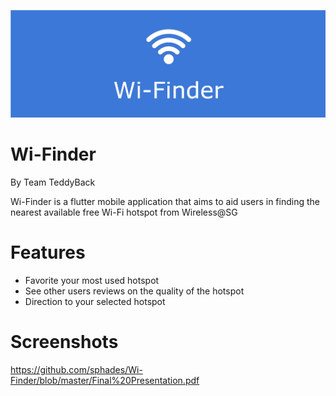 ![alt text](https://github.com/sphades/Wi-Finder/blob/master/Header.jpg)
# Wi-Finder
By Team TeddyBack

Wi-Finder is a flutter mobile application that aims to aid users in finding the nearest available free Wi-Fi hotspot from Wireless@SG

# Features
- Favorite your most used hotspot
- See other users reviews on the quality of the hotspot
- Direction to your selected hotspot

# Screenshots 
https://github.com/sphades/Wi-Finder/blob/master/Final%20Presentation.pdf
